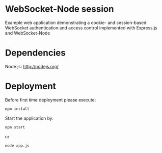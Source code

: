 # WebSocket-Node session
Example web application demonstrating a cookie- and session-based WebSocket authentication and access control implemented with Express.js and WebSocket-Node

# Dependencies
Node.js: http://nodejs.org/

# Deployment
Before first time deployment please execute:
```bash
npm install
```
Start the application by:
```bash
npm start
```
or
```bash
node app.js
```